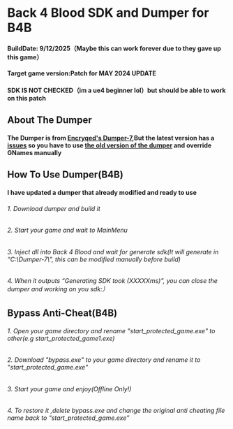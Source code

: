 # Back 4 Blood SDK and Dumper for B4B

#### BuildDate: 9/12/2025（Maybe this can work forever due to they gave up this game）
#### Target game version:Patch for MAY 2024 UPDATE
#### SDK IS NOT CHECKED（im a ue4 beginner lol）but should be able to work on this patch
### 
## About The Dumper

#### The Dumper is from [Encryqed's Dumper-7](https://github.com/Encryqed/Dumper-7),But the latest version has a [issues](https://github.com/Encryqed/Dumper-7/issues/292) so you have to use [the old version of the dumper](https://github.com/Encryqed/Dumper-7/tree/a1c081109d3191eaba140f6f26f2daf9fd102b7c) and override GNames manually
## How To Use Dumper(B4B)
#### I have updated a dumper that already modified and ready to use
###### 1. Download dumper and build it
###### 2. Start your game and wait to MainMenu
###### 3. Inject dll into Back 4 Blood and wait for generate sdk(It will generate in “C:\Dumper-7\”, this can be modified manually before build)
###### 4. When it outputs “Generating SDK took (XXXXXms)”, you can close the dumper and working on you sdk:）
### 
## Bypass Anti-Cheat(B4B)
###### 1. Open your game directory and rename "start_protected_game.exe" to other(e.g start_protected_game1.exe)
###### 2. Download "bypass.exe" to your game directory and rename it to "start_protected_game.exe"
###### 3. Start your game and enjoy(Offline Only!)
###### 4. To restore it ,delete bypass.exe and change the original anti cheating file name back to “start_protected_game.exe”




